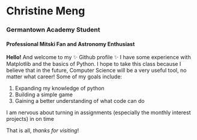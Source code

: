 # Christine Meng
### Germantown Academy Student
#### Professional Mitski Fan and Astronomy Enthusiast

**Hello!** And welcome to my ✨ Github profile ✨ 
I have some experience with Matplotlib and the basics of Python. 
I hope to take this class because I believe that in the future, Computer Science will be a very useful tool, no matter what career! 
Some of my goals include:
  1. Expanding my knowledge of python
  2. Building a simple game 
  3. Gaining a better understanding of what code can do
  
I am nervous about turning in assignments (especially the monthly interest projects) in on time

That is all, *thanks for visiting*!
